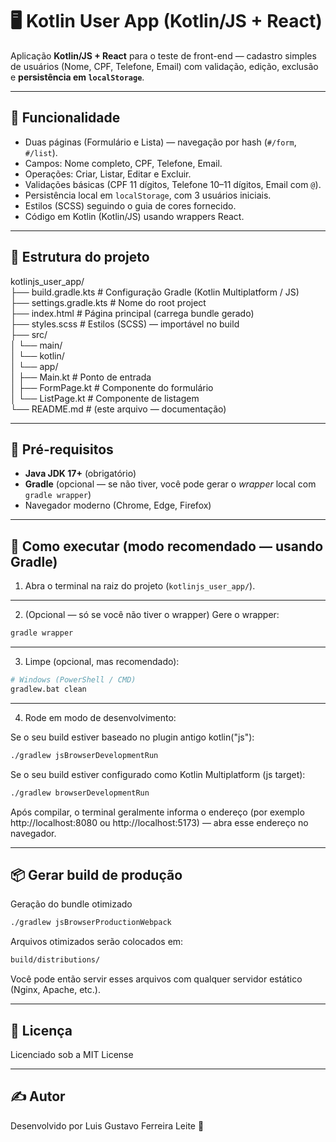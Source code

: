 # 🖥️ Kotlin User App (Kotlin/JS + React)

Aplicação **Kotlin/JS + React** para o teste de front-end — cadastro simples de usuários (Nome, CPF, Telefone, Email) com validação, edição, exclusão e **persistência em `localStorage`**.

---

## 🚀 Funcionalidade
- Duas páginas (Formulário e Lista) — navegação por hash (`#/form`, `#/list`).
- Campos: Nome completo, CPF, Telefone, Email.
- Operações: Criar, Listar, Editar e Excluir.
- Validações básicas (CPF 11 dígitos, Telefone 10–11 dígitos, Email com `@`).
- Persistência local em `localStorage`, com 3 usuários iniciais.
- Estilos (SCSS) seguindo o guia de cores fornecido.
- Código em Kotlin (Kotlin/JS) usando wrappers React.

---

##  📂 Estrutura do projeto

kotlinjs_user_app/  
├── build.gradle.kts # Configuração Gradle (Kotlin Multiplatform / JS)  
├── settings.gradle.kts # Nome do root project  
├── index.html # Página principal (carrega bundle gerado)  
├── styles.scss # Estilos (SCSS) — importável no build  
├── src/  
│ └── main/  
│ └── kotlin/  
│ └── app/  
│ ├── Main.kt # Ponto de entrada  
│ ├── FormPage.kt # Componente do formulário  
│ └── ListPage.kt # Componente de listagem  
└── README.md # (este arquivo — documentação)  

---

## 🔧 Pré-requisitos
- **Java JDK 17+** (obrigatório)
- **Gradle** (opcional — se não tiver, você pode gerar o *wrapper* local com `gradle wrapper`)
- Navegador moderno (Chrome, Edge, Firefox)

---

## 🚀 Como executar (modo recomendado — usando Gradle)

1. Abra o terminal na raiz do projeto (`kotlinjs_user_app/`).

---

2. (Opcional — só se você não tiver o wrapper) Gere o wrapper:
```bash
gradle wrapper
```

---

3. Limpe (opcional, mas recomendado):
```bash
# Windows (PowerShell / CMD)
gradlew.bat clean
```

---

4. Rode em modo de desenvolvimento:


Se o seu build estiver baseado no plugin antigo kotlin("js"):
```bash
./gradlew jsBrowserDevelopmentRun
```

Se o seu build estiver configurado como Kotlin Multiplatform (js target):
```bash
./gradlew browserDevelopmentRun
```

Após compilar, o terminal geralmente informa o endereço (por exemplo http://localhost:8080 ou http://localhost:5173) — abra esse endereço no navegador.

---

## 📦 Gerar build de produção

Geração do bundle otimizado
```bash
./gradlew jsBrowserProductionWebpack
```

Arquivos otimizados serão colocados em:
```bash
build/distributions/
```
Você pode então servir esses arquivos com qualquer servidor estático (Nginx, Apache, etc.).

---

## 📜 Licença

Licenciado sob a MIT License 

---

## ✍ Autor
Desenvolvido por Luis Gustavo Ferreira Leite  🚀

